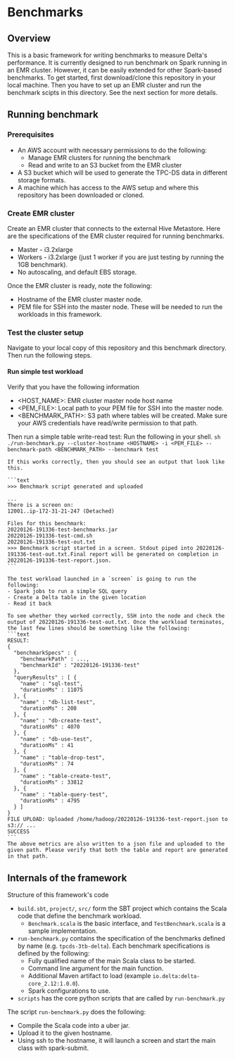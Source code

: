 # Benchmarks 

## Overview
This is a basic framework for writing benchmarks to measure Delta's performance. It is currently designed to run benchmark on Spark running in an EMR cluster. However, it can be easily extended for other Spark-based benchmarks. To get started, first download/clone this repository in your local machine. Then you have to set up an EMR cluster and run the benchmark scipts in this directory. See the next section for more details.

## Running benchmark

### Prerequisites
- An AWS account with necessary permissions to do the following:
  - Manage EMR clusters for running the benchmark
  - Read and write to an S3 bucket from the EMR cluster
- A S3 bucket which will be used to generate the TPC-DS data in different storage formats.
- A machine which has access to the AWS setup and where this repository has been downloaded or cloned. 

### Create EMR cluster
Create an EMR cluster that connects to the external Hive Metastore.  Here are the specifications of the EMR cluster required for running benchmarks.
- Master - i3.2xlarge
- Workers - i3.2xlarge (just 1 worker if you are just testing by running the 1GB benchmark).
- No autoscaling, and default EBS storage.

Once the EMR cluster is ready, note the following: 
- Hostname of the EMR cluster master node.
- PEM file for SSH into the master node.
These will be needed to run the workloads in this framework. 

### Test the cluster setup
Navigate to your local copy of this repository and this benchmark directory. Then run the following steps.

#### Run simple test workload
Verify that you have the following information
  - <HOST_NAME>: EMR cluster master node host name
  - <PEM_FILE>: Local path to your PEM file for SSH into the master node.
  - <BENCHMARK_PATH>: S3 path where tables will be created. Make sure your AWS credentials have read/write permission to that path.
    
Then run a simple table write-read test: Run the following in your shell. 
    ```sh
    ./run-benchmark.py --cluster-hostname <HOSTNAME> -i <PEM_FILE> --benchmark-path <BENCHMARK_PATH> --benchmark test 
    ```

    If this works correctly, then you should see an output that look like this.
     
    ```text
    >>> Benchmark script generated and uploaded
    
    ...
    There is a screen on:
    12001..ip-172-31-21-247	(Detached)
    
    Files for this benchmark:
    20220126-191336-test-benchmarks.jar
    20220126-191336-test-cmd.sh
    20220126-191336-test-out.txt
    >>> Benchmark script started in a screen. Stdout piped into 20220126-191336-test-out.txt.Final report will be generated on completion in 20220126-191336-test-report.json.
    ```
   
    The test workload launched in a `screen` is going to run the following: 
    - Spark jobs to run a simple SQL query
    - Create a Delta table in the given location 
    - Read it back
    
    To see whether they worked correctly, SSH into the node and check the output of 20220126-191336-test-out.txt. Once the workload terminates, the last few lines should be something like the following:
    ```text
    RESULT:
    {
      "benchmarkSpecs" : {
        "benchmarkPath" : ...,
        "benchmarkId" : "20220126-191336-test"
      },
      "queryResults" : [ {
        "name" : "sql-test",
        "durationMs" : 11075
      }, {
        "name" : "db-list-test",
        "durationMs" : 208
      }, {
        "name" : "db-create-test",
        "durationMs" : 4070
      }, {
        "name" : "db-use-test",
        "durationMs" : 41
      }, {
        "name" : "table-drop-test",
        "durationMs" : 74
      }, {
        "name" : "table-create-test",
        "durationMs" : 33812
      }, {
        "name" : "table-query-test",
        "durationMs" : 4795
      } ]
    }
    FILE UPLOAD: Uploaded /home/hadoop/20220126-191336-test-report.json to s3:// ...
    SUCCESS
    ```
    The above metrics are also written to a json file and uploaded to the given path. Please verify that both the table and report are generated in that path. 


## Internals of the framework

Structure of this framework's code
- `build.sbt`, `project/`, `src/` form the SBT project which contains the Scala code that define the benchmark workload.
    - `Benchmark.scala` is the basic interface, and `TestBenchmark.scala` is a sample implementation.
- `run-benchmark.py` contains the specification of the benchmarks defined by name (e.g. `tpcds-3tb-delta`). Each benchmark specifications is defined by the following: 
    - Fully qualified name of the main Scala class to be started.
    - Command line argument for the main function.
    - Additional Maven artifact to load (example `io.delta:delta-core_2.12:1.0.0`).
    - Spark configurations to use.
- `scripts` has the core python scripts that are called by `run-benchmark.py`

The script `run-benchmark.py` does the following:
- Compile the Scala code into a uber jar.
- Upload it to the given hostname.
- Using ssh to the hostname, it will launch a screen and start the main class with spark-submit.
